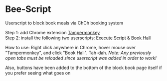 # Bee-Script
Userscript to block book meals via ChCh booking system

Step 1: add Chrome extension [Tampermonkey](https://chrome.google.com/webstore/detail/tampermonkey/dhdgffkkebhmkfjojejmpbldmpobfkfo?hl=en)  
Step 2: install the following two userscripts: [Execute Script](https://greasyfork.org/en/scripts/445159-execute-script) & [Book Hall](https://greasyfork.org/en/scripts/445176-book-hall)

How to use: Right click anywhere in Chrome, hover mouse over "Tampermonkey", and click "Book Hall". Tah-dah. *Note: Any previously open tabs must be reloaded since userscript was added in order to work!*  
  
Also, buttons have been added to the bottom of the block book page itself if you prefer seeing what goes on
